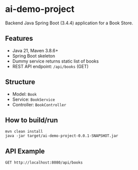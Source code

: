 # ai-demo-project

Backend Java Spring Boot (3.4.4) application for a Book Store.

## Features
- Java 21, Maven 3.8.6+
- Spring Boot skeleton
- Dummy service returns static list of books
- REST API endpoint: `/api/books` (GET)

## Structure
- Model: `Book`
- Service: `BookService`
- Controller: `BookController`

## How to build/run

```
mvn clean install
java -jar target/ai-demo-project-0.0.1-SNAPSHOT.jar
```

## API Example
```
GET http://localhost:8080/api/books
```
